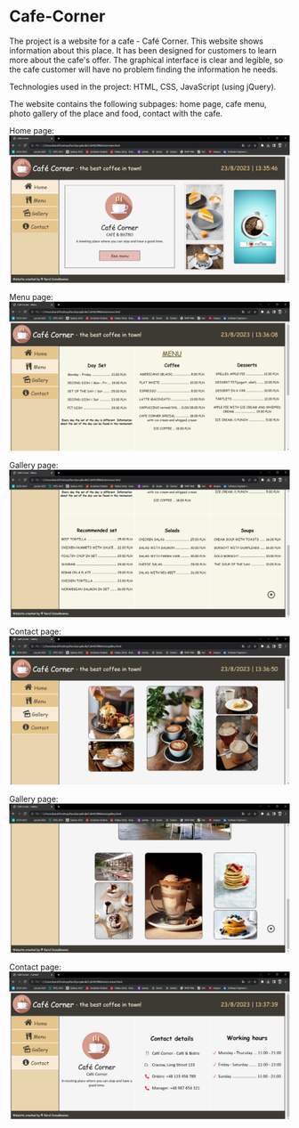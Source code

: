 # Cafe-Corner

The project is a website for a cafe - Café Corner. This website shows information about this place. It has been designed for customers to learn more about the cafe's offer. The graphical interface is clear and legible, so the cafe customer will have no problem finding the information he needs.

Technologies used in the project: HTML, CSS, JavaScript (using jQuery).

The website contains the following subpages: home page, cafe menu, photo gallery of the place and food, contact with the cafe.

Home page:
![Home page](https://github.com/karoldziadkowiec/Cafe-Corner/blob/main/photos/1.png)

Menu page:
![Menu page](https://github.com/karoldziadkowiec/Cafe-Corner/blob/main/photos/2.png)

Gallery page:
![Gallery page](https://github.com/karoldziadkowiec/Cafe-Corner/blob/main/photos/3.png)

Contact page:
![Contact page](https://github.com/karoldziadkowiec/Cafe-Corner/blob/main/photos/4.png)

Gallery page:
![Gallery page](https://github.com/karoldziadkowiec/Cafe-Corner/blob/main/photos/5.png)

Contact page:
![Contact page](https://github.com/karoldziadkowiec/Cafe-Corner/blob/main/photos/6.png)
